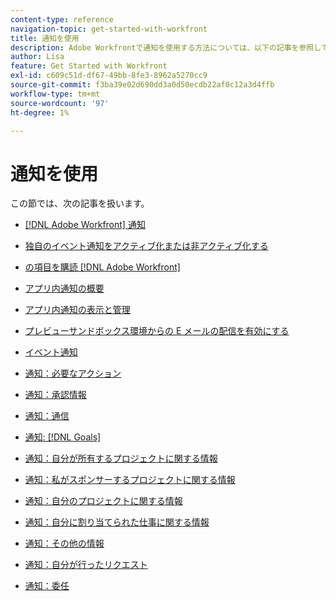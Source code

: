 ```yaml
---
content-type: reference
navigation-topic: get-started-with-workfront
title: 通知を使用
description: Adobe Workfrontで通知を使用する方法については、以下の記事を参照してください。
author: Lisa
feature: Get Started with Workfront
exl-id: c609c51d-df67-49bb-8fe3-8962a5270cc9
source-git-commit: f3ba39e02d690dd3a0d50ecdb22af0c12a3d4ffb
workflow-type: tm+mt
source-wordcount: '97'
ht-degree: 1%

---
```


# 通知を使用

この節では、次の記事を扱います。

* [[!DNL Adobe Workfront] 通知](../../workfront-basics/using-notifications/wf-notifications.md)
* [独自のイベント通知をアクティブ化または非アクティブ化する](../../workfront-basics/using-notifications/activate-or-deactivate-your-own-event-notifications.md)
* [の項目を購読 [!DNL Adobe Workfront]](../../workfront-basics/using-notifications/subscribe-to-items-in-workfront.md)
* [アプリ内通知の概要](../../workfront-basics/using-notifications/in-app-notifications-overview.md)
* [アプリ内通知の表示と管理](../../workfront-basics/using-notifications/view-and-manage-in-app-notifications.md)
* [プレビューサンドボックス環境からの E メールの配信を有効にする](../../workfront-basics/using-notifications/enable-delivery-emails-from-preview-sandbox-environment.md)
* [イベント通知](../../workfront-basics/using-notifications/event-notifications.md)

   <!--
  <li data-mc-conditions="QuicksilverOrClassic.Draft mode"><a href="../../workfront-basics/using-notifications/opt-out-of-email-notifications.md" class="MCXref xref" xrefformat="{para}">Opt out of email notifications</a> </li>
  -->

* [通知：必要なアクション](../../workfront-basics/using-notifications/notifications-action-needed.md)
* [通知：承認情報](../../workfront-basics/using-notifications/notifications-approval-information.md)
* [通知：通信](../../workfront-basics/using-notifications/notifications-communication.md)
* [通知: [!DNL Goals]](../../workfront-basics/using-notifications/notifications-goals.md)
* [通知：自分が所有するプロジェクトに関する情報](../../workfront-basics/using-notifications/notifications-information-about-projects-i-own.md)
* [通知：私がスポンサーするプロジェクトに関する情報](../../workfront-basics/using-notifications/notifications-information-about-projects-i-sponsor.md)
* [通知：自分のプロジェクトに関する情報](../../workfront-basics/using-notifications/notifications-information-about-projects-im-on.md)
* [通知：自分に割り当てられた仕事に関する情報](../../workfront-basics/using-notifications/notifications-information-about-work-assigned-to-me.md)
* [通知：その他の情報](../../workfront-basics/using-notifications/notifications-misc-information.md)
* [通知：自分が行ったリクエスト](../../workfront-basics/using-notifications/notifications-requests-i-have-made.md)
* [通知：委任](../../workfront-basics/using-notifications/notifications-delegation.md)
